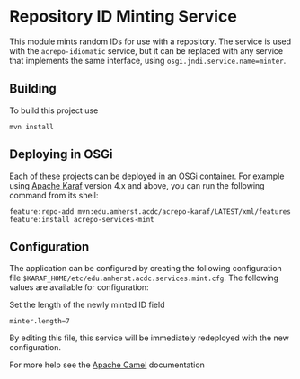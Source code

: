 Repository ID Minting Service
=============================

This module mints random IDs for use with a repository. The service is used with
the `acrepo-idiomatic` service, but it can be replaced with any service that
implements the same interface, using `osgi.jndi.service.name=minter`.

Building
--------

To build this project use

    mvn install

Deploying in OSGi
-----------------

Each of these projects can be deployed in an OSGi container. For example using
[Apache Karaf](http://karaf.apache.org) version 4.x and above, you can run the following
command from its shell:

    feature:repo-add mvn:edu.amherst.acdc/acrepo-karaf/LATEST/xml/features
    feature:install acrepo-services-mint

Configuration
-------------

The application can be configured by creating the following configuration
file `$KARAF_HOME/etc/edu.amherst.acdc.services.mint.cfg`. The following values
are available for configuration:

Set the length of the newly minted ID field

    minter.length=7

By editing this file, this service will be immediately redeployed
with the new configuration.

For more help see the [Apache Camel](http://camel.apache.org/) documentation

